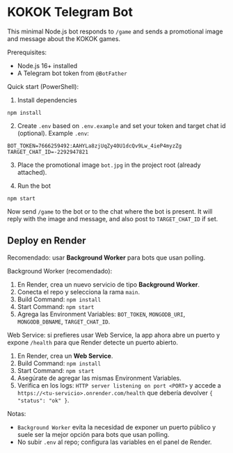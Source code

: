 # KOKOK Telegram Bot

This minimal Node.js bot responds to `/game` and sends a promotional image and message about the KOKOK games.

Prerequisites:
- Node.js 16+ installed
- A Telegram bot token from `@BotFather`

Quick start (PowerShell):

1. Install dependencies
```
npm install
```

2. Create `.env` based on `.env.example` and set your token and target chat id (optional). Example `.env`:
```
BOT_TOKEN=7666259492:AAHYLa8zjUqZy40U1dcQv9Lw_4ieP4myzZg
TARGET_CHAT_ID=-2292947821
```

3. Place the promotional image `bot.jpg` in the project root (already attached).

4. Run the bot
```
npm start
```

Now send `/game` to the bot or to the chat where the bot is present. It will reply with the image and message, and also post to `TARGET_CHAT_ID` if set.

## Deploy en Render

Recomendado: usar **Background Worker** para bots que usan polling.

Background Worker (recomendado):

1. En Render, crea un nuevo servicio de tipo **Background Worker**.
2. Conecta el repo y selecciona la rama `main`.
3. Build Command: `npm install`
4. Start Command: `npm start`
5. Agrega las Environment Variables: `BOT_TOKEN`, `MONGODB_URI`, `MONGODB_DBNAME`, `TARGET_CHAT_ID`.

Web Service: si prefieres usar Web Service, la app ahora abre un puerto y expone `/health` para que Render detecte un puerto abierto.

1. En Render, crea un **Web Service**.
2. Build Command: `npm install`
3. Start Command: `npm start`
4. Asegúrate de agregar las mismas Environment Variables.
5. Verifica en los logs: `HTTP server listening on port <PORT>` y accede a `https://<tu-servicio>.onrender.com/health` que debería devolver `{ "status": "ok" }`.

Notas:
- `Background Worker` evita la necesidad de exponer un puerto público y suele ser la mejor opción para bots que usan polling.
- No subir `.env` al repo; configura las variables en el panel de Render.
